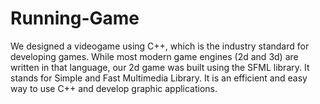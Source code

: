 # Running-Game
We designed a videogame using C++, which is the industry standard for developing games. While most modern game engines (2d and 3d) are written in that language, our 2d game was built using the SFML library. It stands for Simple and Fast Multimedia Library. It is an efficient and easy way to use C++ and develop graphic applications.

